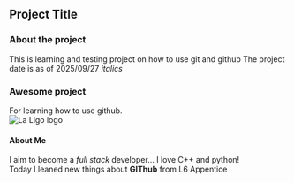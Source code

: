 ## Project Title
### About the project
This is learning and testing project on how to use git and github
The project date is as of 2025/09/27
*italics*
### Awesome project

For learning how to use github.  
![La Ligo logo](https://assets.laliga.com/assets/logos/laliga-v/laliga-v-300x300.jpg)


#### About Me
I aim to become a *full stack* developer... I love C++ and python!  
Today I leaned new things about **GIThub** from L6 Appentice 
